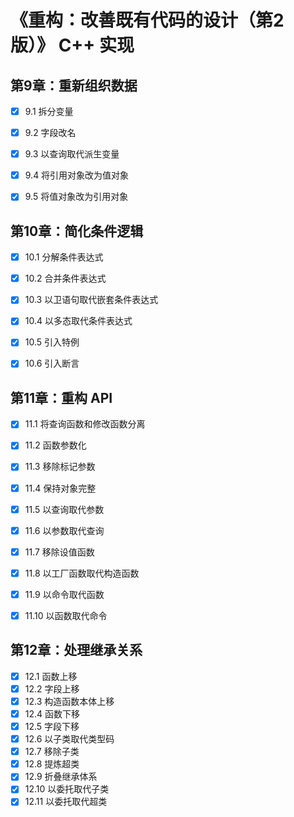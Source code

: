# 《重构：改善既有代码的设计（第2版）》 C++ 实现 
## 第9章：重新组织数据
- [x] 9.1 拆分变量
- [x] 9.2 字段改名
- [x] 9.3 以查询取代派生变量
- [x] 9.4 将引用对象改为值对象
- [x] 9.5 将值对象改为引用对象


## 第10章：简化条件逻辑
- [x] 10.1 分解条件表达式
- [x] 10.2 合并条件表达式
- [x] 10.3 以卫语句取代嵌套条件表达式
- [x] 10.4 以多态取代条件表达式
- [x] 10.5 引入特例
- [x] 10.6 引入断言


## 第11章：重构 API
- [x] 11.1 将查询函数和修改函数分离
- [x] 11.2 函数参数化
- [x] 11.3 移除标记参数
- [x] 11.4 保持对象完整
- [x] 11.5 以查询取代参数
- [x] 11.6 以参数取代查询
- [x] 11.7 移除设值函数
- [x] 11.8 以工厂函数取代构造函数
- [x] 11.9 以命令取代函数
- [x] 11.10 以函数取代命令


## 第12章：处理继承关系
- [x] 12.1 函数上移
- [x] 12.2 字段上移
- [x] 12.3 构造函数本体上移
- [x] 12.4 函数下移
- [x] 12.5 字段下移
- [x] 12.6 以子类取代类型码
- [x] 12.7 移除子类
- [x] 12.8 提炼超类
- [x] 12.9 折叠继承体系
- [x] 12.10 以委托取代子类
- [x] 12.11 以委托取代超类